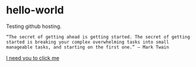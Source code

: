 # hello-world
Testing github hosting.

```“The secret of getting ahead is getting started. The secret of getting started is breaking your complex overwhelming tasks into small manageable tasks, and starting on the first one.” ― Mark Twain```

[I need you to click me](https://anand92490.github.io/hello-world/)

